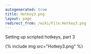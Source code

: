 ```yaml
---
autogenerated: true
title: Hotkey3.png
layout: page
redirect_from: /wiki/File:Hotkey3.png
---
```


Setting up scripted hotkeys, part 3

{% include img src="Hotkey3.png" %}
